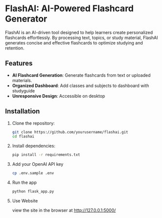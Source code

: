 # FlashAI: AI-Powered Flashcard Generator

FlashAI is an AI-driven tool designed to help learners create personalized flashcards effortlessly. By processing text, topics, or study material, FlashAI generates concise and effective flashcards to optimize studying and retention.

## Features

- **AI Flashcard Generation**: Generate flashcards from text or uploaded materials.
- **Organized Dashboard**: Add classes and subjects to dashboard with studyguide
- **Unresponsive Design**: Accessible on desktop

## Installation

1. Clone the repository:
   ```bash
   git clone https://github.com/yourusername/flashai.git
   cd flashai
   ```
2. Install dependencies:
   ```bash
   pip install -r requirements.txt
   ```
3. Add your OpenAI API key
   ```bash
   cp .env.sample .env
   ```
4. Run the app
   ```bash
   python flask_app.py
   ```
5. Use Website
   
   view the site in the browser at http://127.0.0.1:5000/


